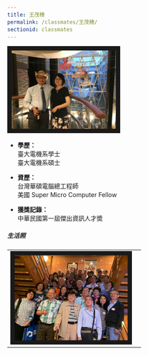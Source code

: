 ```yaml
---
title: 王茂穗
permalink: /classmates/王茂穗/
sectionid: classmates
---
```


<img src="/img/classmate_王茂穗.jpg"
     alt="Photo of 王茂穗"
     width="240" border="10" />

- **學歷：**<br />
  臺大電機系學士<br />
  臺大電機系碩士

- **資歷：**<br />
  台灣華碩電腦總工程師<br />
  美國 Super Micro Computer Fellow

- **獲獎記錄：**<br />
  中華民國第一屆傑出資訊人才奬

##### 生活照

<table style="width: 600px">
  <tr>
   <td>
   <img src="/img/life_王茂穗.jpg"
        alt="王茂穗"
        width="260" border="10" />
   </td>
   <td class="photo-text">
   </td>
  </tr>
</table>


